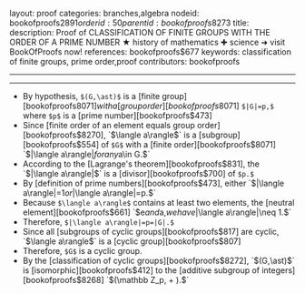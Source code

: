 layout: proof
categories: branches,algebra
nodeid: bookofproofs$2891
orderid: 50
parentid: bookofproofs$8273
title: 
description: Proof of CLASSIFICATION OF FINITE GROUPS WITH THE ORDER OF A PRIME NUMBER ★ history of mathematics ✚ science ➜ visit BookOfProofs now!
references: bookofproofs$677
keywords: classification of finite groups, prime order,proof
contributors: bookofproofs

---


---

* By hypothesis, `$(G,\ast)$` is a [finite group][bookofproofs$8071] with a [group order][bookofproofs$8071] `$|G|=p,$` where `$p$` is a [prime number][bookofproofs$473]
* Since [finite order of an element equals group order][bookofproofs$8270], `$\langle a\rangle$` is a [subgroup][bookofproofs$554] of `$G$` with a [finite order][bookofproofs$8071] `$|\langle a\rangle|$` for any `$a\in G.$`  
* According to the [Lagrange's theorem][bookofproofs$831], the `$|\langle a\rangle|$` is a [divisor][bookofproofs$700] of `$p.$`
* By [definition of prime numbers][bookofproofs$473], either `$|\langle a\rangle|=1$` or `$|\langle a\rangle|=p.$` 
* Because `$\langle a\rangle$` contains at least two elements, the [neutral element][bookofproofs$661] `$e$` and `$a,$` we have `$|\langle a\rangle|\neq 1.$`
* Therefore, `$|\langle a\rangle|=p=|G|.$`
* Since all [subgroups of cyclic groups][bookofproofs$817] are cyclic, `$\langle a\rangle$` is a [cyclic group][bookofproofs$807]
* Therefore, `$G$` is a cyclic group.
* By the [classification of cyclic groups][bookofproofs$8272], `$(G,\ast)$` is [isomorphic][bookofproofs$412] to the [additive subgroup of integers][bookofproofs$8268] `$(\mathbb Z_p, + ).$`
